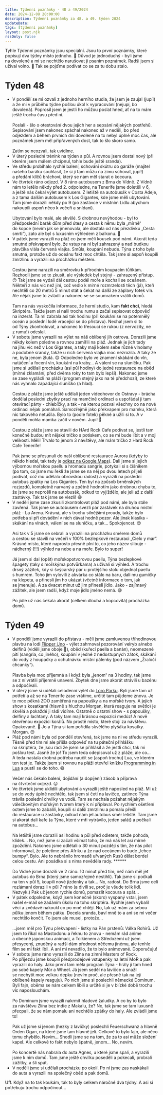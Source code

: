 ```yaml
---
title: Týdenní poznámky - 48 a 49/2024
date: 2024-12-08 20:00:00
description: Týdenní poznámky za 48. a 49. týden 2024
updateDate:
tags: [týdenní poznámky]
layout: post.njk
rssOnly: false
---
```

Tyhle Týdenní poznámky jsou speciální. Jsou to první poznámky, které popisují dva týdny místo jednoho. 🙂 Důvod je jednoduchý - byli jsme na dovolené a mi se nechtělo narušovat ji psaním poznámek. Radši jsem si užíval volno. 🙂 Tak se pojďme podívat co se za tu dobu stalo. 
# Týden 48
- V pondělí se mi ozvali z jednoho herního studia, že jsem je zaujal (jupí!) a že mi v průběhu týdne pošlou úkol k vypracování (nejupí, bo dovolená). Poprosil jsem je jestli ho můžou poslat hned, ať na to mám ještě trochu času před ní.<br><br>
Poslali - šlo o otestování dvou jejich her a sepsání nějakých postřehů. Sepisování jsem nakonec spáchal nakonec až v neděli, bo před odjezdem a během prvních dní dovolené na to nebyl úplně moc čas, ale poznámek jsem měl připřavených dost, tak to šlo skoro samo.<br><br>
Zatím se neozvali, tak uvidíme.
- V úterý poslední trénink na týden a půl. A rovnou jsem dostal nový (při kterém jsem málem chcípnul, tohle bude ještě sranda).
- Ve středu probíhalo rychlé balení, schování skútru do garáže (majitel našeho baráku souhlasil, že si ji tam můžu na zimu schovat, jupí!) a předání klíčů bráchovi, který se nám měl starat o kocoura.
- Ve čtvrtek ráno odjezd. V 8 ráno autobusem z Brna do Vídně. Z Vídně nám to letělo někdy před 2. odpoledne, na Tenerife jsme doletěli v 6, a ještě nás čekal výlet autobusem. Z letiště na autobusák v Costa Adeje, a z tama dalším autobusem k Los Gigantes, kde jsme měli ubytování. Tam jsme dorazili někdy po 9 (po zastávce v místním Lidlu abychom nakoupili aspoň něco k večeři a snídani).<br><br>
Ubytování bylo malé, ale skvělé. S drobnou nevýhodou - byl to předposlední barák dům před útesy a cesta k němu byla „mírně“ do kopce (nevím jak se jmenovala, ale dostala od nás přezdívku „Cesta smrti“), zato ale byl s luxusním výhledem z balkonu. 🙂
- V pátek jsme vyrazili na pláž co jsem měli kousek pod námi. Akorát teda smutné překvapení bylo, že vstup na ni byl zahrazený a nad budkou plavčíka vlála červená vlajka. Smůla, koupání nebude. Týna z toho byla smutná, protože už do oceánu fakt moc chtěla. Tak jsme si aspoň koupili zmrzlinu a vyrazili na procházku městem.<br><br>
Cestou jsme narazili na směrovku k přírodním koupacím tůňkám. Rozhodli jsme se to zkusit, ale výsledek byl stejný - zahrazený přístup. 😔 Tak jsme se vydali dál cestou podél moře a kochali se oceánem. Někteří z nás víc než jiní, což vedlo k mírné rozmrzelosti těch (já), kteří nechtěli co 20 metrů 5 minut stát a čekat na další ze záplavy fotek vln. Ale nějak jsme to zvládli a nakonec se se soumrakem vrátili domů.<br><br>
Tam na nás vyskočila informace, že herní studio, kam **fakt chci**, hledá Skriptéra. Takže jsem si nalil trochu rumu a začal sepisovat odpověď na inzerát. Ta mi zabrala asi tak hodinu (při koukání se na potemnělý oceán a poslední lodě vracející se do přístavu). Nechal jsem si to od Týny zkontrolovat, a nakonec to třesoucí se rukou (z nervozity, ne z rumu!) odeslal.
- V sobotu jsme vyrazili na výlet na náš oblíbený jih ostrova. Dorazili jsme někdy kolem poledne a rovnou zamířili na pláž. Jednak je jich tady na jihu víc než v Los Gigantes, a taky mají kolem sebe různé vlnolamy a podobné srandy, takže u nich červená vlajka moc nezrozila. A taky že ne, byla jenom žlutá. 😊 Odpoledne bylo ve znamení skákání do vln, natáčení a focení vln, koukání na kraby… A válení se na sluníčku. Pak jsme si udělali procházku (asi půl hodiny) do jedné restaurace na oběd (mírné zklamání, před dvěma roky to tam bylo lepší). Nakonec jsme se zase vyplácli na pláži (program stejný jako na té předchozí), ze které nás vyhnalo zapadající sluníčko (a hlad).<br><br>
Cestou z pláže jsme ještě udělali jeden videohovor do Ostravy - brácha dodělal poslední zbytky prací na mamčině ordinaci a uspořádal jí tam otevírací párty - chlebíčky, a tak - na kterou pozval všechny co na nové ordinaci nějak pomáhali. Samozřejmě jako překvapení pro mamku, která nic takového netušila. Bylo to (podle fotek) pěkné a užili si to. A v pondělí mohla mamka začít v novém. Jupí! 🥳<br><br>
Cestou z pláže jsme se stavili do HArd Rock Cafe podívat se, jestli tam konečně budou mít nějaké tričko s potiskem, co se mi bude líbit a v moji velikosti. Měli! Trvalo to jenom 3 návštěvy, ale mám tričko z Hard Rock Cafe Tenerife!<br><br>
Pak jsme se přesunuli do naší oblíbené restaurace Aurora (kdyby to někdo hledal, tak tady je [odkaz na Google Maps](<https://www.google.com/maps/place/Aurora+Restaurant/@28.0738491,-16.7333435,52m/data=!3m2!1e3!5s0xc6a976780ffb08d:0xa6c66670af59f8f1!4m15!1m8!3m7!1s0xc6a99e3ffffffff:0x7522ca95497b9903!2sESTACI%C3%83N+COSTA+ADEJE+(T)!8m2!3d28.0715426!4d-16.7279988!10e5!16s%2Fg%2F1tdsl0r6!3m5!1s0xc6a97f4066add3f:0x75ce1489bb226074!8m2!3d28.0738642!4d-16.7333099!16s%2Fg%2F11rjts84mr?entry=ttu&g_ep=EgoyMDI0MTIwNC4wIKXMDSoASAFQAw%3D%3D>)). Dali jsme si jejich výbornou mořskou paellu a hromadu sangrie, potykali si s číšníkem (po tom, co jsme mu řekli že jsme se na něj po dvou letech přijeli podívat, což mu udělalo obrovskou radost) a vyrazili na poslední autobus zpátky na Los Gigantes. Ten byl na způsob brněnských rozjezdů, kompletně narvaný a zpětně hodnotím jako drobnou chybu to, že jsme se neprošli na autobusák, odkud to vyjíždělo, ale jeli až z další zastávky. Tak tak jsme se vlezli! 😅
 - V neděli jsme zase zkusili zkontrolovat pláž pod námi, ale byla stále zavřená. Tak jsme se autobusem svezli pár zastávek na druhou místní pláž - La Arena. Krásná, ale s trochu silnějšími proudy, takže bylo potřeba si při dovádění v nich dávat hodně pozor. Ale jinak klasika - skákání na vlnách, válení se na sluníčku, a tak… Spokojenost. 😊<br><br>
Asi tak v 5 jsme se sebrali a vyrazili na procházku směrem domů a cestou se stavili na večeři v 100% bezlepkové restauraci „Cielo y mar“. Krásné místo, které naprosto přesně plní to, co jeho název slibuje - nádherný (!!!) výhled na nebe a na moře. Bylo to super! <br><br>
Já jsem si dal (opět) mořskopotvorovou paellu, Týna bezlepkové špagety (taky s mořskýma potvůrkama) a užívali si výhled. A trochu drsný zážitek, kdy si švýcarský pár u protějšího stolu objednal paellu s humrem. Toho jim vylovili z akvárka co stálo na baru, dali mu gumičky na klepeta, a přinesli jim ho ukázat (včetně informace o tom, jak se jmenuje). A za dvacet minut už jim přinesli jídlo. Jako - zajímavý zážitek, ale jsem radši, když moje jídlo jméno nemá. 😅 <br><br>
Po jídle už nás čekala akorát (celkem dlouhá a kopcovitá) procházka domů.
# Týden 49
- V pondělí jsme vyrazili do přístavu - měli jsme zamluvenou tříhodinovou plavbu na lodi [Flipper Uno](https://flipperuno.com/en/) - výlet zahrnoval pozorování velryb a/nebo delfínů (viděli jsme oboje 🤩), oběd (kuřecí paella a banán), neomezené pití (sangria, co jiného), koupání v jedné z nedostupných zátok, skákání do vody z houpačky a ochutnávku místní pálenky (pod názvem „Žraločí chcanky“). <br><br>
Plavba byla moc příjemná a i když byla „jenom“ na 3 hodiny, tak jsme se z ní vrátili příjemně unavení. Zbytek dne jsme akorát strávili u bazénu a odpočívali.
- V úterý jsme si udělali celodenní výlet do [Loro Parku](https://www.loroparque.com/en/). Byli jsme tam už potřetí a až se na Tenerife zase vrátíme, určitě tam půjdeme znovu. Je to moc pěkná ZOO zaměřená na papoušky a na mořské tvory. A jejich show s kosatkami (hlavně s hluchou Morgan, která reaguje na světlo) je skvělá a pokaždé ji rádi vidíme. Ostatně o ostatní show - s papoušky, delfíny a lachtany. A taky tam mají krásnou expozici medúz! A nově otevřenou expozici korálů. No prostě místo, které stojí za návštěvu. Opakovaně. 🙂 Jo a Týna si tam pořídila skvělého plyšáka kosatky. Morgan. 😊
- Pláž pod námi byla od pondělí otevřená, tak jsme na ni ve středu vyrazili. Těsně před tím mi ale přišla odpověď na tu páteční přihlášku na skriptéra, že jsou rádi že jsem se přihlásil a že jestli chci, tak mi pošlou test. Jasně že jo! To jsem teda odepisoval už z pláže, ale co… A teda nastala drobná potřeba naučit se (aspoň trochu) Lua, ve kterém ten test je. Takže jsem si rovnou na pláži otevřel knížku [Programming in Lua](https://www.lua.org/pil/) a pustil se do toho. 😅<br><br>
Večer nás čekalo balení, dojídání (a dopíjení) zásob a příprava na čtvrteční odjezd. 😔
- Ve čtvrtek jsme uklidili ubytování a vyrazili ještě naposled na pláž. Mi už se do vody úplně nechtělo, tak jsem si četl na lavičce, zatímco Týna trávila poslední chvilky ve vodě. Tam se nechala požahat nějakým válečkovitým mořským tvorem který k ní připlaval. Po rychlém ošetření octem jsme to zabalili, koupili si další zmrzlinu a pomalu přešli do restaurace u zastávky, odkud nám jel autobus směr letiště. Tam jsme si akorát dali kafe (a Týna, které v mři vytrávilo, jeden salát) a počkali na autobus…<br><br>
Na letiště jsme dorazili asi hodinu a půl před odletem, takže pohoda, klídek… No, než jsme si začali všímat toho, že má náš let asi mírné zpoždění. Nakonec jsme odlétali o 30 minut později s tím, že nás pilot informoval, že poletíme přes Afriku a že nad oceánem to bude „lehce bumpy“. Bylo. Ale to nebránilo hromadě uřvaných Rusů dělat bordel celou cestu. Ani posádka si s nima nevěděla rady. ******<br><br>
Do Vídně jsme dorazili ve 2 ráno. 10 minut před tím, než nám měl jet autobus do Brna (který jsme samozřejmě nestihli). Tak jsme si počkali na ten v půl 5, koupili nové jízdenky a tak… No, radost. Do Brna jsme celí rozlámaní dorazili v půl 7 ráno (a divili se, proč je všude tolik lidí. Nezvyk.) Pak už jenom rychle domů, pomazlit kocoura a spát…
- V pátek odpoledne, když jsem konečně (skoro) vyspaný vstal, jsem našel e-mail se zadáním úkolu na toho skriptéra. Rychle jsem vybalil věci a zvědavě nakoukl co po mně chtějí. No, tak už mám za sebou půlku jenom během pátku. Docela sranda, baví mně to a ani se mi večer nechtělo končit. To jsem ale musel, protože…<br><br>
…jsem měl pro Týnu překvapení - lístky na Pán prstenů: Válka Rohirů. Už jsem to říkal na Mastodonu a řeknu to znovu - nemám rád anime a obecně japonskou animaci, a Tolkienem a Středozemí už jsem přesycený, znuděný a radši dám přednost něčemu jinému, ale tenhle film se mi fakt líbil. A ani mi nevadilo, že to bylo animované. Doporučuju!
- V sobotu jsme ráno vyrazili do Zlína na zimní Masters of Rock. Po příjezdu jsme koupili předprodejové vstupenky na letní MoR a pak vyrazili do haly. Jako první tam měla program Týna - hrály jí tam hned po sobě kapely Múr a Wheel. Já jsem seděl na lavičce a snažil se nechytit moc velkou depku (nevím proč, ale přesně tak na její oblíbené kapely reaguju). Po nich jsme si poslechli německé Dominum. Byli fajn, oběma se nám celkem líbili a určitě si je v blízké době trochu víc naposlouchám.<br><br>
Po Dominum jsme vyrazili nakrmit hladové žaludky. A co by to bylo za návštěvu Zlína bez indie z Makalu, že? No, tak jsme se tam luxusně přecpali, že se nám pomalu ani nechtělo zpátky do haly. Ale zvládli jsme to!<br><br>
Pak už jsme si jenom (hezky z lavičky) poslechli Feuerschwanz a hlavně Orden Ogan, na které jsme tam hlavně jeli. Celkově to bylo fajn, ale něco tomu chybělo. Nevím… Shodli jsme se na tom, že za to asi může složení kapel. Ale celkově to fakt nebylo špatně, jenom… No, nevím.<br><br>
Po koncertě nás nabrala do auta Ágnes, u které jsme spali, a vyrazili jsme k nim domů. Tam jsme ještě chvilku poseděli a pokecali, probrali zážitky, a šli spát.
- V neděli jsme si udělali procházku po okolí. Po ní jsme zas naskákali do auta a vyrazili na společný oběd a pak domů.

Uff. Když na to tak koukám, tak to byly celkem náročné dva týdny. A asi si potřebuju trochu odpočinout…